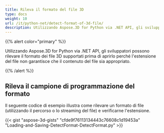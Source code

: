 ```yaml
---
title: Rileva il formato del file 3D
type: docs
weight: 10
url: /it/python-net/detect-format-of-3d-file/
description: Utilizzando Aspose.3D for Python via .NET API, gli sviluppatori possono rilevare il formato dei file 3D supportati prima di aprirlo perché l'estensione del file non garantisce che il contenuto del file sia appropriato.
---
```

{{% alert color="primary" %}} 

Utilizzando Aspose.3D for Python via .NET API, gli sviluppatori possono rilevare il formato dei file 3D supportati prima di aprirlo perché l'estensione del file non garantisce che il contenuto del file sia appropriato.

{{% /alert %}} 
##  **Rileva il campione di programmazione del formato**
Il seguente codice di esempio illustra come rilevare un formato di file (utilizzando il percorso o lo streaming del file) e verificarne l'estensione.

{{< gist "aspose-3d-gists" "cfde9f76113134443c76608c1d19453a" "Loading-and-Saving-DetectFormat-DetectFormat.py" >}}
